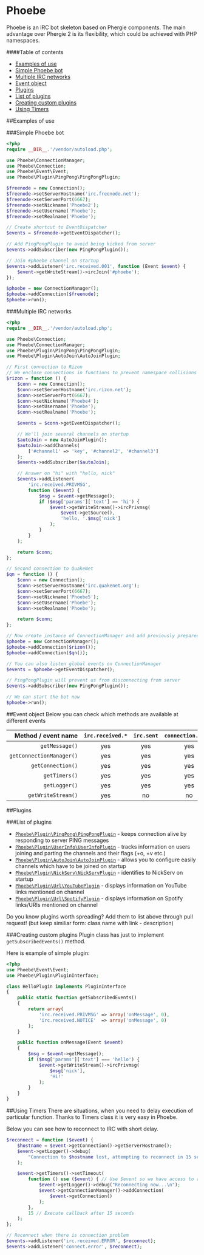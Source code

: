 Phoebe
======
Phoebe is an IRC bot skeleton based on Phergie components.
The main advantage over Phergie 2 is its flexibility, which could be achieved with PHP namespaces.

####Table of contents
* [Examples of use](#examples-of-use)
 * [Simple Phoebe bot](#simple-phoebe-bot)
 * [Multiple IRC networks](#multiple-irc-networks)
* [Event object](#event-object)
* [Plugins](#plugins)
 * [List of plugins](#list-of-plugins)
 * [Creating custom plugins](#creating-custom-plugins)
* [Using Timers](#using-timers)


##Examples of use

###Simple Phoebe bot
```php
<?php
require __DIR__.'/vendor/autoload.php';

use Phoebe\ConnectionManager;
use Phoebe\Connection;
use Phoebe\Event\Event;
use Phoebe\Plugin\PingPong\PingPongPlugin;

$freenode = new Connection();
$freenode->setServerHostname('irc.freenode.net');
$freenode->setServerPort(6667);
$freenode->setNickname('Phoebe2');
$freenode->setUsername('Phoebe');
$freenode->setRealname('Phoebe');

// Create shortcut to EventDispatcher
$events = $freenode->getEventDispatcher();

// Add PingPongPlugin to avoid being kicked from server
$events->addSubscriber(new PingPongPlugin());

// Join #phoebe channel on startup
$events->addListener('irc.received.001', function (Event $event) {
    $event->getWriteStream()->ircJoin('#phoebe');
});

$phoebe = new ConnectionManager();
$phoebe->addConnection($freenode);
$phoebe->run();
```

###Multiple IRC networks
```php
<?php
require __DIR__.'/vendor/autoload.php';

use Phoebe\Connection;
use Phoebe\ConnectionManager;
use Phoebe\Plugin\PingPong\PingPongPlugin;
use Phoebe\Plugin\AutoJoin\AutoJoinPlugin;

// First connection to Rizon
// We enclose connections in functions to prevent namespace collisions
$rizon = function () {
    $conn = new Connection();
    $conn->setServerHostname('irc.rizon.net');
    $conn->setServerPort(6667);
    $conn->setNickname('Phoebe4');
    $conn->setUsername('Phoebe');
    $conn->setRealname('Phoebe');

    $events = $conn->getEventDispatcher();

    // We'll join several channels on startup
    $autoJoin = new AutoJoinPlugin();
    $autoJoin->addChannels(
        ['#channel1' => 'key', '#channel2', '#channel3']
    );
    $events->addSubscriber($autoJoin);

    // Answer on "hi" with "hello, nick"
    $events->addListener(
        'irc.received.PRIVMSG',
        function ($event) {
            $msg = $event->getMessage();
            if ($msg['params']['text'] == 'hi') {
                $event->getWriteStream()->ircPrivmsg(
                    $event->getSource(),
                    'hello, '.$msg['nick']
                );
            }
        }
    );

    return $conn;
};

// Second connection to QuakeNet
$qn = function () {
    $conn = new Connection();
    $conn->setServerHostname('irc.quakenet.org');
    $conn->setServerPort(6667);
    $conn->setNickname('Phoebe5');
    $conn->setUsername('Phoebe');
    $conn->setRealname('Phoebe');

    return $conn;
};

// Now create instance of ConnectionManager and add previously prepared connections
$phoebe = new ConnectionManager();
$phoebe->addConnection($rizon());
$phoebe->addConnection($qn());

// You can also listen global events on ConnectionManager
$events = $phoebe->getEventDispatcher();

// PingPongPlugin will prevent us from disconnecting from server
$events->addSubscriber(new PingPongPlugin());

// We can start the bot now
$phoebe->run();
```

##Event object
Below you can check which methods are available at different events

| Method / event name         | `irc.received.*` | `irc.sent` | `connection.error` |
| --------------------------: |:----------------:| :---------:| :-----------------:|
| `getMessage()`              | yes              | yes        | yes                |
| `getConnectionManager()`    | yes              | yes        | yes                |
| `getConnection()`           | yes              | yes        | yes                |
| `getTimers()`               | yes              | yes        | yes                |
| `getLogger()`               | yes              | yes        | yes                |
| `getWriteStream()`          | yes              | no         | no                 |          

##Plugins

###List of plugins
* [`Phoebe\Plugin\PingPong\PingPongPlugin`](https://github.com/stil/phoebe/blob/master/src/Phoebe/Plugin/PingPong/PingPongPlugin.php) - keeps connection alive by responding to server PING messages
* [`Phoebe\Plugin\UserInfo\UserInfoPlugin`](https://github.com/stil/phoebe/blob/master/src/Phoebe/Plugin/UserInfo/UserInfoPlugin.php) - tracks information on users joining and parting the channels and their flags (+o, +v etc.)
* [`Phoebe\Plugin\AutoJoin\AutoJoinPlugin`](https://github.com/stil/phoebe/blob/master/src/Phoebe/Plugin/AutoJoin/AutoJoinPlugin.php) - allows you to configure easily channels which have to be joined on startup
* [`Phoebe\Plugin\NickServ\NickServPlugin`](https://github.com/stil/phoebe/blob/master/src/Phoebe/Plugin/NickServ/NickServPlugin.php) - identifies to NickServ on startup
* [`Phoebe\Plugin\Url\YouTubePlugin`](https://github.com/stil/phoebe/blob/master/src/Phoebe/Plugin/YouTubePlugin.php) - displays information on YouTube links mentioned on channel
* [`Phoebe\Plugin\Url\SpotifyPlugin`](https://github.com/stil/phoebe/blob/master/src/Phoebe/Plugin/SpotifyPlugin.php) - displays information on Spotify links/URIs mentioned on channel

Do you know plugins worth spreading? Add them to list above through pull request! (but keep similiar form: class name with link - description)

###Creating custom plugins
Plugin class has just to implement `getSubscribedEvents()` method.

Here is example of simple plugin:
```php
<?php
use Phoebe\Event\Event;
use Phoebe\Plugin\PluginInterface;

class HelloPlugin implements PluginInterface
{
    public static function getSubscribedEvents()
    {
        return array(
            'irc.received.PRIVMSG' => array('onMessage', 0),
            'irc.received.NOTICE'  => array('onMessage', 0)
        );
    }

    public function onMessage(Event $event)
    {
        $msg = $event->getMessage();
        if ($msg['params']['text'] === 'hello') {
            $event->getWriteStream()->ircPrivmsg(
                $msg['nick'],
                'Hi!'
            );
        }
    }
}
```

##Using Timers
There are situations, when you need to delay execution of particular function. Thanks to Timers class it is very easy in Phoebe.

Below you can see how to reconnect to IRC with short delay.
```php
$reconnect = function ($event) {
    $hostname = $event->getConnection()->getServerHostname();
    $event->getLogger()->debug(
        "Connection to $hostname lost, attempting to reconnect in 15 seconds.\n"
    );

    $event->getTimers()->setTimeout(
        function () use ($event) { // Use $event so we have access to required objects
            $event->getLogger()->debug("Reconnecting now...\n");
            $event->getConnectionManager()->addConnection(
                $event->getConnection()
            );
        },
        15 // Execute callback after 15 seconds
    );
};

// Reconnect when there is connection problem
$events->addListener('irc.received.ERROR', $reconnect);
$events->addListener('connect.error', $reconnect);
```
